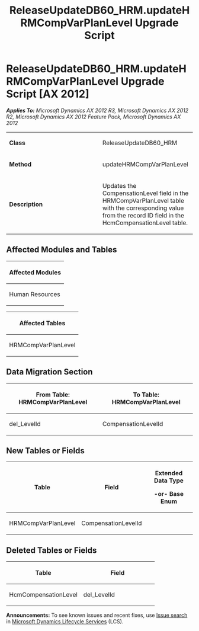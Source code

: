 ﻿---
title: ReleaseUpdateDB60_HRM.updateHRMCompVarPlanLevel Upgrade Script
TOCTitle: ReleaseUpdateDB60_HRM.updateHRMCompVarPlanLevel Upgrade Script
ms:assetid: 1bbc8b0d-26dc-df11-2793-87780459ad87
ms:mtpsurl: https://msdn.microsoft.com/en-us/library/JJ718689(v=AX.60)
ms:contentKeyID: 49706972
ms.date: 05/18/2015
mtps_version: v=AX.60
---

# ReleaseUpdateDB60\_HRM.updateHRMCompVarPlanLevel Upgrade Script [AX 2012]


_**Applies To:** Microsoft Dynamics AX 2012 R3, Microsoft Dynamics AX 2012 R2, Microsoft Dynamics AX 2012 Feature Pack, Microsoft Dynamics AX 2012_

<table>
<colgroup>
<col style="width: 50%" />
<col style="width: 50%" />
</colgroup>
<tbody>
<tr class="odd">
<td><p><strong>Class</strong></p></td>
<td><p>ReleaseUpdateDB60_HRM</p></td>
</tr>
<tr class="even">
<td><p><strong>Method</strong></p></td>
<td><p>updateHRMCompVarPlanLevel</p></td>
</tr>
<tr class="odd">
<td><p><strong>Description</strong></p></td>
<td><p>Updates the CompensationLevel field in the HRMCompVarPlanLevel table with the corresponding value from the record ID field in the HcmCompensationLevel table.</p></td>
</tr>
</tbody>
</table>


## Affected Modules and Tables

<table>
<colgroup>
<col style="width: 100%" />
</colgroup>
<thead>
<tr class="header">
<th><p>Affected Modules</p></th>
</tr>
</thead>
<tbody>
<tr class="odd">
<td><p>Human Resources</p></td>
</tr>
</tbody>
</table>


<table>
<colgroup>
<col style="width: 100%" />
</colgroup>
<thead>
<tr class="header">
<th><p>Affected Tables</p></th>
</tr>
</thead>
<tbody>
<tr class="odd">
<td><p>HRMCompVarPlanLevel</p></td>
</tr>
</tbody>
</table>


## Data Migration Section

<table>
<colgroup>
<col style="width: 50%" />
<col style="width: 50%" />
</colgroup>
<thead>
<tr class="header">
<th><p>From Table: HRMCompVarPlanLevel</p></th>
<th><p>To Table: HRMCompVarPlanLevel</p></th>
</tr>
</thead>
<tbody>
<tr class="odd">
<td><p>del_LevelId</p></td>
<td><p>CompensationLevelId</p></td>
</tr>
</tbody>
</table>


## New Tables or Fields

<table>
<colgroup>
<col style="width: 33%" />
<col style="width: 33%" />
<col style="width: 33%" />
</colgroup>
<thead>
<tr class="header">
<th><p>Table</p></th>
<th><p>Field</p></th>
<th><p>Extended Data Type</p>
<p>-or- Base Enum</p></th>
</tr>
</thead>
<tbody>
<tr class="odd">
<td><p>HRMCompVarPlanLevel</p></td>
<td><p>CompensationLevelId</p></td>
<td><p></p></td>
</tr>
</tbody>
</table>


## Deleted Tables or Fields

<table>
<colgroup>
<col style="width: 50%" />
<col style="width: 50%" />
</colgroup>
<thead>
<tr class="header">
<th><p>Table</p></th>
<th><p>Field</p></th>
</tr>
</thead>
<tbody>
<tr class="odd">
<td><p>HcmCompensationLevel</p></td>
<td><p>del_LevelId</p></td>
</tr>
</tbody>
</table>

  
**Announcements:** To see known issues and recent fixes, use [Issue search](http://go.microsoft.com/fwlink/?linkid=389258) in [Microsoft Dynamics Lifecycle Services](http://go.microsoft.com/fwlink/?linkid=306505) (LCS).

